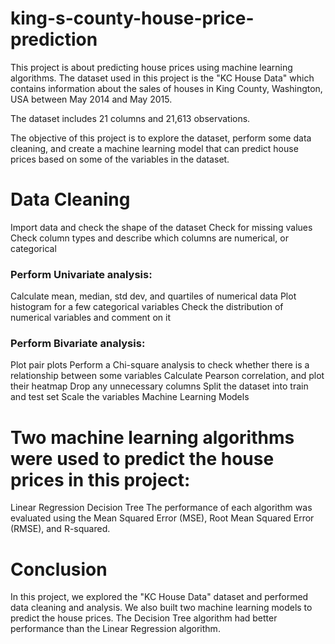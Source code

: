 # king-s-county-house-price-prediction
This project is about predicting house prices using machine learning algorithms. The dataset used in this project is the "KC House Data" which contains information about the sales of houses in King County, Washington, USA between May 2014 and May 2015.

The dataset includes 21 columns and 21,613 observations.

The objective of this project is to explore the dataset, perform some data cleaning, and create a machine learning model that can predict house prices based on some of the variables in the dataset.

# Data Cleaning
Import data and check the shape of the dataset
Check for missing values
Check column types and describe which columns are numerical, or categorical
### Perform Univariate analysis:
Calculate mean, median, std dev, and quartiles of numerical data
Plot histogram for a few categorical variables
Check the distribution of numerical variables and comment on it
### Perform Bivariate analysis:
Plot pair plots
Perform a Chi-square analysis to check whether there is a relationship between some variables
Calculate Pearson correlation, and plot their heatmap
Drop any unnecessary columns
Split the dataset into train and test set
Scale the variables
Machine Learning Models
# Two machine learning algorithms were used to predict the house prices in this project:

Linear Regression
Decision Tree
The performance of each algorithm was evaluated using the Mean Squared Error (MSE), Root Mean Squared Error (RMSE), and R-squared.

# Conclusion
In this project, we explored the "KC House Data" dataset and performed data cleaning and analysis. We also built two machine learning models to predict the house prices. The Decision Tree algorithm had better performance than the Linear Regression algorithm.
